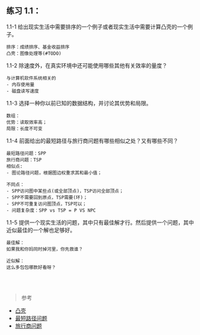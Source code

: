 ## 练习 1.1：
1.1-1 给出现实生活中需要排序的一个例子或者现实生活中需要计算凸壳的一个例子。

```
排序：成绩排序、基金收益排序
凸壳：图像处理等(#TODO)
```

1.1-2 除速度外，在真实环境中还可能使用哪些其他有关效率的量度？
```
与计算机软件系统相关的
- 内存使用量
- 磁盘读写速度
```

1.1-3 选择一种你以前已知的数据结构，并讨论其优势和局限。
```
数组：
优势：读取效率高；
局限：长度不可变
```

1.1-4 前面给出的最短路径与旅行商问题有哪些相似之处？又有哪些不同？
```
最短路径问题：SPP
旅行商问题：TSP
相似点: 
- 图论路径问题，根据图边权重求其和最小值；

不同点：
- SPP访问图中某些点(或全部顶点)，TSP访问全部顶点；
- SPP不需要回到原点，TSP需要(环)；
- SPP不可重复访问图顶点，TSP可以；
- 问题复杂度：SPP vs TSP = P VS NPC
```


1.1-5 提供一个现实生活的问题，其中只有最佳解才行。然后提供一个问题，其中近似最佳的一个解也足够好。
```
最佳解：
如果我和你妈同时掉河里，你先救谁？

近似解：
这么多包包哪款好看呀？
```


<br>
<br>

> 参考
- [凸壳](https://zh.wikipedia.org/wiki/%E5%87%B8%E5%8C%85)
- [最短路径问题](https://zh.wikipedia.org/wiki/%E6%9C%80%E7%9F%AD%E8%B7%AF%E9%97%AE%E9%A2%98)
- [旅行商问题](https://zh.wikipedia.org/wiki/%E6%97%85%E8%A1%8C%E6%8E%A8%E9%94%80%E5%91%98%E9%97%AE%E9%A2%98)